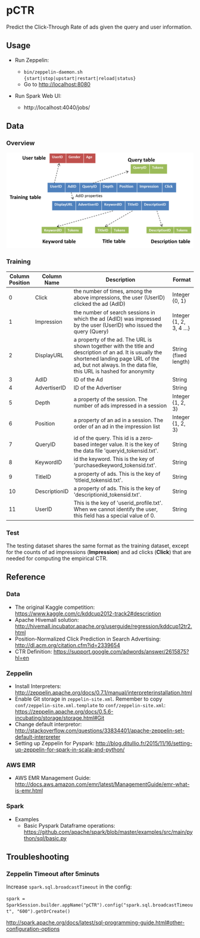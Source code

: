 # pCTR
Predict the Click-Through Rate of ads given the query and user information.


## Usage

* Run Zeppelin:

  *  `bin/zeppelin-daemon.sh {start|stop|upstart|restart|reload|status}`
  *  Go to [http://localhost:8080](http://localhost:8080/) 

* Run Spark Web UI:

  * http://localhost:4040/jobs/


## Data

### Overview

![data.png](data.png)

### Training

| Column Position | Column Name   | Description                              | Format                 |
| --------------- | ------------- | ---------------------------------------- | ---------------------- |
| 0               | Click         | the number of times, among the above impressions, the user (UserID) clicked the ad (AdID) | Integer {0, 1}         |
| 1               | Impression    | the number of search sessions in which the ad (AdID) was impressed by the user (UserID) who issued the query (Query) | Integer {1, 2, 3, 4 …} |
| 2               | DisplayURL    | a property of the ad. The URL is shown together with the title and description of an ad. It is usually the shortened landing page URL of the ad, but not always. In the data file,  this URL is hashed for anonymity | String (fixed length)  |
| 3               | AdID          | ID of the Ad                             | String                 |
| 4               | AdvertiserID  | ID of the Advertiser                     | String                 |
| 5               | Depth         | a property of the session.  The number of ads impressed in a session | Integer {1, 2, 3}      |
| 6               | Position      | a property of an ad in a session.  The order of an ad in the impression list | Integer {1, 2, 3}      |
| 7               | QueryID       | id of the query. This id is a zero‐based integer value. It is the key of the data file 'queryid_tokensid.txt'. | String                 |
| 8               | KeywordID     | id the keyword. This is the key of  'purchasedkeyword_tokensid.txt'. | String                 |
| 9               | TitleID       | a property of ads. This is the key of 'titleid_tokensid.txt'. | String                 |
| 10              | DescriptionID | a property of ads.  This is the key of 'descriptionid_tokensid.txt'. | String                 |
| 11              | UserID        | This is the key of 'userid_profile.txt'.  When we cannot identify the user, this field has a special value of 0. | String                 |

### Test

The testing dataset shares the same format as the training dataset, except for the counts of ad impressions (**Impression**) and ad clicks (**Click**) that are needed for computing the empirical CTR. 

## Reference

### Data

* The original Kaggle competition: https://www.kaggle.com/c/kddcup2012-track2#description
* Apache Hivemall solution: http://hivemall.incubator.apache.org/userguide/regression/kddcup12tr2.html
* Position-Normalized Click Prediction in Search Advertising: http://dl.acm.org/citation.cfm?id=2339654
* CTR Definition: https://support.google.com/adwords/answer/2615875?hl=en


  			

### Zeppelin

* Install Interpreters: http://zeppelin.apache.org/docs/0.7.1/manual/interpreterinstallation.html
* Enable Git storage in `zeppelin-site.xml`. Remember to copy `conf/zeppelin-site.xml.template` to  `conf/zeppelin-site.xml`: https://zeppelin.apache.org/docs/0.5.6-incubating/storage/storage.html#Git
* Change default interpretor: http://stackoverflow.com/questions/33834401/apache-zeppelin-set-default-interpreter
* Setting up Zeppelin for Pyspark: http://blog.ditullio.fr/2015/11/16/setting-up-zeppelin-for-spark-in-scala-and-python/

### AWS EMR

* AWS EMR Management Guide: http://docs.aws.amazon.com/emr/latest/ManagementGuide/emr-what-is-emr.html

### Spark

* Examples
  * Basic Pyspark Dataframe operations: https://github.com/apache/spark/blob/master/examples/src/main/python/sql/basic.py

## Troubleshooting

### Zeppelin Timeout after 5minuts

Increase `spark.sql.broadcastTimeout` in the config:

`spark = SparkSession.builder.appName("pCTR").config("spark.sql.broadcastTimeout", "600").getOrCreate()	`

http://spark.apache.org/docs/latest/sql-programming-guide.html#other-configuration-options